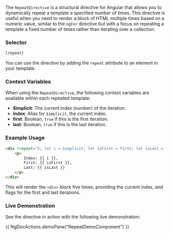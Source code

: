 



The `RepeatDirective` is a structural directive for Angular that allows you to dynamically repeat a template a specified number of times. This directive is useful when you need to render a block of HTML multiple times based on a numeric value, similar to the `ngFor` directive but with a focus on repeating a template a fixed number of times rather than iterating over a collection.

### Selector

```typescript
[repeat]
```

You can use the directive by adding the `repeat` attribute to an element in your template.

### Context Variables

When using the `RepeatDirective`, the following context variables are available within each repeated template:

- **$implicit**: The current index (number) of the iteration.
- **index**: Alias for `$implicit`, the current index.
- **first**: Boolean, `true` if this is the first iteration.
- **last**: Boolean, `true` if this is the last iteration.

### Example Usage

```html
<div *repeat="5; let i = $implicit; let isFirst = first; let isLast = last">
    <p>
        Index: {{ i }},
        First: {{ isFirst }},
        Last: {{ isLast }}
    </p>
</div>
```

This will render the `<div>` block five times, providing the current index, and flags for the first and last iterations.

### Live Demonstration

See the directive in action with the following live demonstration:

{{ NgDocActions.demoPane("RepeatDemoComponent") }}


